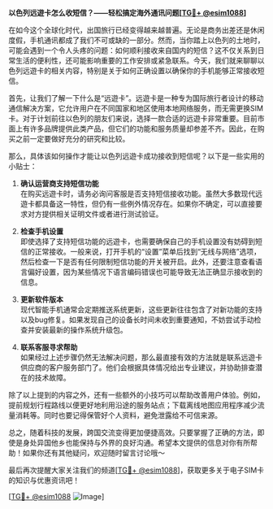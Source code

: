**以色列远遊卡怎么收短信？——轻松搞定海外通讯问题[[TG💪+ @esim1088](https://t.me/s/esim1088)]**

在如今这个全球化时代，出国旅行已经变得越来越普遍。无论是商务出差还是休闲度假，手机通讯都成了我们不可或缺的一部分。然而，当你踏上以色列的土地时，可能会遇到一个令人头疼的问题：如何顺利接收来自国内的短信？这不仅关系到日常生活的便利性，还可能影响重要的工作安排或紧急联系。今天，我们就来聊聊以色列远遊卡的相关内容，特别是关于如何正确设置以确保你的手机能够正常接收短信。

首先，让我们了解一下什么是“远遊卡”。远遊卡是一种专为国际旅行者设计的移动通信解决方案，它允许用户在不同国家和地区使用本地网络服务，而无需更换SIM卡。对于计划前往以色列的朋友们来说，选择一款合适的远遊卡非常重要。目前市面上有许多品牌提供此类产品，但它们的功能和服务质量却参差不齐。因此，在购买之前一定要做好充分的研究和比较。

那么，具体该如何操作才能让以色列远遊卡成功接收到短信呢？以下是一些实用的小贴士：

1. **确认运营商支持短信功能**  
   在购买远遊卡时，请务必询问客服是否支持短信接收功能。虽然大多数现代远遊卡都具备这一特性，但仍有一些例外情况存在。如果你不确定，可以直接要求对方提供相关证明文件或者进行测试验证。

2. **检查手机设置**  
   即使选择了支持短信功能的远遊卡，也需要确保自己的手机设置没有妨碍到短信的正常接收。一般来说，打开手机的“设置”菜单后找到“无线与网络”选项，然后检查一下是否有任何限制短信功能的开关被开启。此外，还要注意查看语言偏好设置，因为某些情况下语言编码错误也可能导致无法正确显示接收到的信息。

3. **更新软件版本**  
   现代智能手机通常会定期推送系统更新，这些更新往往包含了对新功能的支持以及bug修复。如果发现自己的设备长时间未收到重要通知，不妨尝试手动检查并安装最新的操作系统升级包。

4. **联系客服寻求帮助**  
   如果经过上述步骤仍然无法解决问题，那么最直接有效的方法就是联系远遊卡供应商的客户服务部门了。他们会根据具体情况给出专业建议，并协助排查潜在的技术故障。

除了以上提到的内容之外，还有一些额外的小技巧可以帮助改善用户体验。例如，提前规划行程路线以便更好地利用沿途的服务站点；下载离线地图应用程序减少流量消耗等。同时也要记得保管好个人资料，避免泄露给不可信来源。

总之，随着科技的发展，跨国交流变得更加便捷高效。只要掌握了正确的方法，即使是身处异国他乡也能保持与外界的良好沟通。希望本文提供的信息对你有所帮助！如果你还有其他疑问，欢迎随时留言讨论哦～ 

最后再次提醒大家关注我们的频道[[TG💪+ @esim1088](https://t.me/s/esim1088)]，获取更多关于电子SIM卡的知识与优惠资讯吧！  

[[TG💪+ @esim1088](https://t.me/s/esim1088) ![Image](https://i.postimg.cc/4NQfJmqS/Snipaste-2025-05-13-00-14-12.png)]